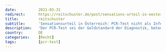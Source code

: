```yaml
---
date:          2021-03-31
redirect:      https://reitschuster.de/post/sensations-urteil-in-oesterreich-pcr-test-nicht-zur-diagnostik-geeignet/
title:         reitschuster
subtitle:      'Sensationsurteil in Österreich: PCR-Test nicht als Infektionsnachweis geeignet'
description:   'Der PCR-Test sei der Goldstandard der Diagnostik, betont unsere Bundesregierung immer wieder. Er ist die Grundlage für die harte Corona-Politik. Ein österreichisches Gericht fällte jetzt ein vernichtendes Urteil über den Test.'
country:       DE
categories:    [Recht]
tags:          [pcr-test]
---
```

